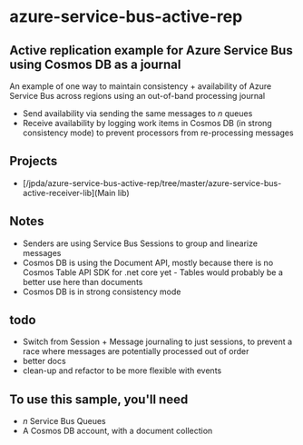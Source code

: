 # azure-service-bus-active-rep

## Active replication example for Azure Service Bus using Cosmos DB as a journal
An example of one way to maintain consistency + availability of Azure Service Bus across regions using an out-of-band processing journal
- Send availability via sending the same messages to _n_ queues
- Receive availability by logging work items in Cosmos DB (in strong consistency mode) to prevent processors from re-processing messages

## Projects
- [/jpda/azure-service-bus-active-rep/tree/master/azure-service-bus-active-receiver-lib](Main lib)

## Notes
- Senders are using Service Bus Sessions to group and linearize messages
- Cosmos DB is using the Document API, mostly because there is no Cosmos Table API SDK for .net core yet - Tables would probably be a better use here than documents
- Cosmos DB is in strong consistency mode

## todo
- Switch from Session + Message journaling to just sessions, to prevent a race where messages are potentially processed out of order
- better docs
- clean-up and refactor to be more flexible with events

## To use this sample, you'll need
- _n_ Service Bus Queues
- A Cosmos DB account, with a document collection
